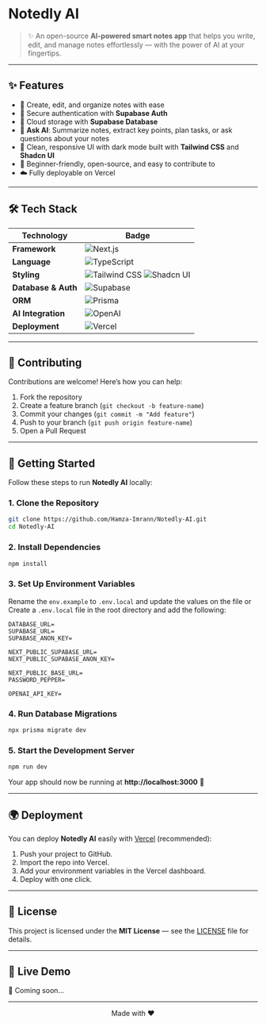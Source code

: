 # Notedly AI

> ✨ An open-source **AI-powered smart notes app** that helps you write, edit, and manage notes effortlessly — with the power of AI at your fingertips.

---

## ✨ Features
- 📝 Create, edit, and organize notes with ease
- 🔐 Secure authentication with **Supabase Auth**
- 💾 Cloud storage with **Supabase Database**
- 🤖 **Ask AI**: Summarize notes, extract key points, plan tasks, or ask questions about your notes
- 🎨 Clean, responsive UI with dark mode built with **Tailwind CSS** and **Shadcn UI**
- 🚀 Beginner-friendly, open-source, and easy to contribute to
- ☁️ Fully deployable on Vercel

---

## 🛠 Tech Stack

| Technology       | Badge                                                                                     |
|------------------|--------------------------------------------------------------------------------------------|
| **Framework**     | ![Next.js](https://img.shields.io/badge/Next.js-000000?style=flat&logo=nextdotjs&logoColor=white) |
| **Language**      | ![TypeScript](https://img.shields.io/badge/TypeScript-3178C6?style=flat&logo=typescript&logoColor=white) |
| **Styling**       | ![Tailwind CSS](https://img.shields.io/badge/Tailwind_CSS-38B2AC?style=flat&logo=tailwind-css&logoColor=white) ![Shadcn UI](https://img.shields.io/badge/Shadcn_UI-111827?style=flat&logo=vercel&logoColor=white) |
| **Database & Auth** | ![Supabase](https://img.shields.io/badge/Supabase-3ECF8E?style=flat&logo=supabase&logoColor=white) |
| **ORM**           | ![Prisma](https://img.shields.io/badge/Prisma-2D3748?style=flat&logo=prisma&logoColor=white) |
| **AI Integration**| ![OpenAI](https://img.shields.io/badge/OpenAI-412991?style=flat&logo=openai&logoColor=white) |
| **Deployment**    | ![Vercel](https://img.shields.io/badge/Vercel-000000?style=flat&logo=vercel&logoColor=white) |

---

## 🤝 Contributing
Contributions are welcome! Here’s how you can help:
1. Fork the repository
2. Create a feature branch (`git checkout -b feature-name`)
3. Commit your changes (`git commit -m "Add feature"`)
4. Push to your branch (`git push origin feature-name`)
5. Open a Pull Request

---

## 🚀 Getting Started

Follow these steps to run **Notedly AI** locally:

### 1. Clone the Repository
```bash
git clone https://github.com/Hamza-Imrann/Notedly-AI.git
cd Notedly-AI
```

### 2. Install Dependencies
```bash
npm install
```

### 3. Set Up Environment Variables
Rename the `env.example` to `.env.local` and update the values on the file or
Create a `.env.local` file in the root directory and add the following:
```env
DATABASE_URL=
SUPABASE_URL=
SUPABASE_ANON_KEY=

NEXT_PUBLIC_SUPABASE_URL=
NEXT_PUBLIC_SUPABASE_ANON_KEY=

NEXT_PUBLIC_BASE_URL=
PASSWORD_PEPPER=

OPENAI_API_KEY=
```

### 4. Run Database Migrations
```bash
npx prisma migrate dev
```

### 5. Start the Development Server
```bash
npm run dev
```

Your app should now be running at **http://localhost:3000** 🎉

---

## 🌍 Deployment

You can deploy **Notedly AI** easily with [Vercel](https://vercel.com/) (recommended):

1. Push your project to GitHub.
2. Import the repo into Vercel.
3. Add your environment variables in the Vercel dashboard.
4. Deploy with one click.

---

## 📜 License

This project is licensed under the **MIT License** — see the [LICENSE](LICENSE) file for details.

---

## 🔗 Live Demo

🚧 Coming soon...

---

<div align="center">Made with ❤️</div>
